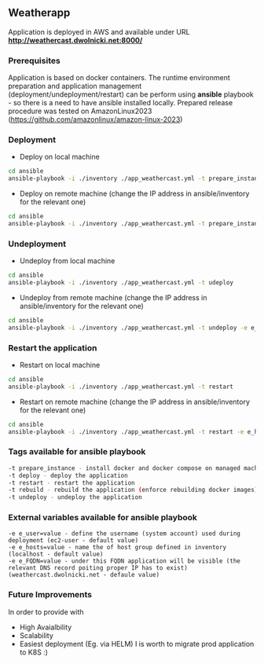 ## Weatherapp

Application is deployed in AWS and available under URL **http://weathercast.dwolnicki.net:8000/**


### Prerequisites

Application is based on docker containers.
The runtime environment preparation and application management (deployment/undeployment/restart) can be perform using **ansible** playbook - so there is a need to have ansible installed locally.
Prepared release procedure was tested on AmazonLinux2023 (https://github.com/amazonlinux/amazon-linux-2023) 

### Deployment

* Deploy on local machine
```bash
cd ansible
ansible-playbook -i ./inventory ./app_weathercast.yml -t prepare_instance,deploy
```
* Deploy on remote machine (change the IP address in ansible/inventory for the relevant one)
```bash
cd ansible
ansible-playbook -i ./inventory ./app_weathercast.yml -t prepare_instance,deploy -e e_hosts=aws_docker --key path_to_private_ssh_key
```
### Undeployment

* Undeploy from local machine
```bash
cd ansible
ansible-playbook -i ./inventory ./app_weathercast.yml -t udeploy
```
* Undeploy from remote machine (change the IP address in ansible/inventory for the relevant one)
```bash
cd ansible
ansible-playbook -i ./inventory ./app_weathercast.yml -t undeploy -e e_hosts=aws_docker --key path_to_private_ssh_key
```

### Restart the application
* Restart on local machine
```bash
cd ansible
ansible-playbook -i ./inventory ./app_weathercast.yml -t restart
```
* Restart on remote machine (change the IP address in ansible/inventory for the relevant one)
```bash
cd ansible
ansible-playbook -i ./inventory ./app_weathercast.yml -t restart -e e_hosts=aws_docker --key path_to_private_ssh_key
```
### Tags available for ansible playbook
```bash
-t prepare_instance - install docker and docker compose on managed machine
-t deploy - deploy the application
-t restart - restart the application
-t rebuild - rebuild the application (enforce rebuilding docker images)
-t undeploy - undeploy the application
```

### External variables available for ansible playbook
```
-e e_user=value - define the username (system account) used during deployment (ec2-user - default value)
-e e_hosts=value - name the of host group defined in inventory (localhost - default value)
-e e_FQDN=value - under this FQDN application will be visible (the relevant DNS record poiting proper IP has to exist) (weathercast.dwolnicki.net - defaule value) 
```

### Future Improvements
In order to provide with
* High Avaialbility
* Scalability
* Easiest deployment (Eg. via HELM)
I is worth to migrate prod application to K8S :)


